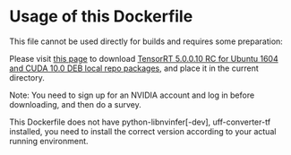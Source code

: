 # Usage of this Dockerfile

This file cannot be used directly for builds and requires some preparation:

Please visit [this page](https://developer.nvidia.com/nvidia-tensorrt-5x-download) to download 
[TensorRT 5.0.0.10 RC for Ubuntu 1604 and CUDA 10.0 DEB local repo packages](https://developer.nvidia.com/compute/machine-learning/tensorrt/5.0/rc/nv-tensorrt-repo-ubuntu1604-cuda10.0-trt5.0.0.10-rc-20180906_1-1_amd64), and place it in the current directory.

Note: You need to sign up for an NVIDIA account and log in before downloading, and then do a survey.

This Dockerfile does not have python-libnvinfer[-dev], uff-converter-tf installed, you need to install the correct version according to your actual running environment.
